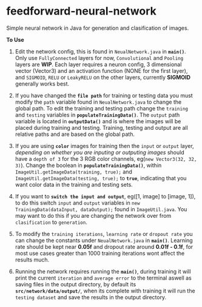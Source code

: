 # feedforward-neural-network

Simple neural network in Java for generation and clasification of images.

**To Use**
1. Edit the network config, this is found in `NeualNetwork.java` in **`main()`**. Only use `FullyConnected` layers for now, `Convolutional` and `Pooling` layers are **WIP**. Each layer requires a neuron config, 3 dimensional vector (Vector3) and an activation function (NONE for the first layer), and `SIGMOID`, `RELU` or `LeakyRELU` on the other layers, currently **SIGMOID** generally works best.

2. If you have changed the **`file path`** for training or testing data you must modify the `path` variable found in `NeualNetwork.java` to change the global path. To edit the training and testing path change the `training` and `testing` variables in **`populateTrainingData()`**. The `output` path variable is located in **`outputData()`** and is where the images will be placed during training and testing. Training, testing and output are all relative paths and are based on the global path.

3. If you are using **`color`** images for training then the `input` or `output` layer, *depending on whether you are inputing or outputing images* should have a `depth of 3` for the 3 RGB color channels, eg(`new Vector3(32, 32, 3)`). Change the boolean in **`populateTrainingData()`**, within `ImageUtil.getImageData(training, true);` and `ImageUtil.getImageData(testing, true);` to **`true`**, indicating that you want color data in the training and testing sets.

4. If you want to **`switch the input and output`**, eg([1, image] to [image, 1]), to do this switch `input` and `output` variables in `new TrainingData(dataInput, dataOutput);` found in `ImageUtil.java`. You may want to do this if you are changing the network over from `clasification` to `generation`.

5. To modify the `training iterations`, `learning rate` or `dropout rate` you can change the constants under `NeualNetwork.java` in **`main()`**. Learning rate should be kept near **0.05f** and dropout rate around **0.01f - 0.1f**, for most use cases greater than 1000 training iterations wont affect the results much. 

6. Running the network requires running the **`main()`**, during training it will print the current `iteration` and `average error` to the terminal aswell as saving files in the output directory, by default its **`src/network/data/output/`**, when its complete with training it will run the `testing dataset` and save the results in the output directory.
